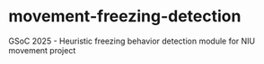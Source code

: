 # movement-freezing-detection
GSoC 2025 - Heuristic freezing behavior detection module for NIU movement project

